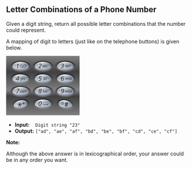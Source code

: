 ## Letter Combinations of a Phone Number

Given a digit string, return all possible letter combinations that the number could represent.

A mapping of digit to letters (just like on the telephone buttons) is given below.

![Telephone Keypad](https://raw.githubusercontent.com/cloudzfy/leetcode/master/017.letter_combinations_of_a_phone_number/telephone_keypad.png)

* **Input:** &nbsp;&nbsp;&nbsp;`Digit string "23"`
* **Output:** `["ad", "ae", "af", "bd", "be", "bf", "cd", "ce", "cf"]`

**Note:**

Although the above answer is in lexicographical order, your answer could be in any order you want.
